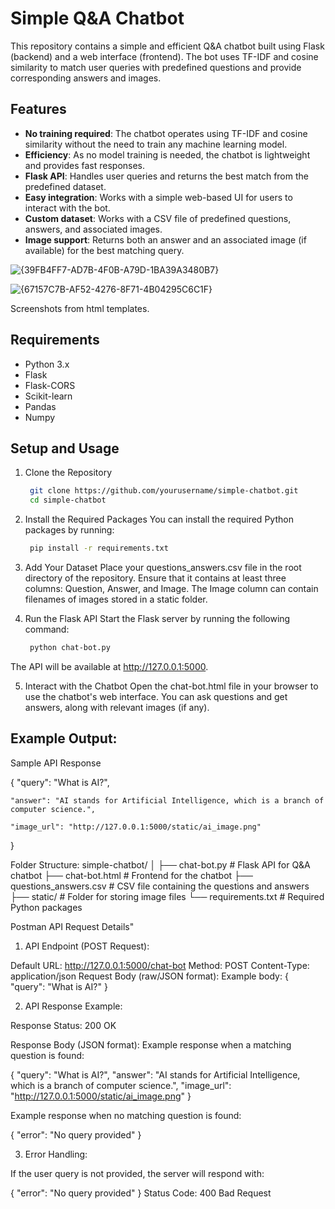 # Simple Q&A Chatbot

This repository contains a simple and efficient Q&A chatbot built using Flask (backend) and a web interface (frontend). The bot uses TF-IDF and cosine similarity to match user queries with predefined questions and provide corresponding answers and images.

## Features

- **No training required**: The chatbot operates using TF-IDF and cosine similarity without the need to train any machine learning model.
- **Efficiency**: As no model training is needed, the chatbot is lightweight and provides fast responses.
- **Flask API**: Handles user queries and returns the best match from the predefined dataset.
- **Easy integration**: Works with a simple web-based UI for users to interact with the bot.
- **Custom dataset**: Works with a CSV file of predefined questions, answers, and associated images.
- **Image support**: Returns both an answer and an associated image (if available) for the best matching query.

![{39FB4FF7-AD7B-4F0B-A79D-1BA39A3480B7}](https://github.com/user-attachments/assets/2da6953d-4fac-4bc7-a490-840c97a5ae52)

![{67157C7B-AF52-4276-8F71-4B04295C6C1F}](https://github.com/user-attachments/assets/77c2f2f7-aa2a-4ff1-b462-1f5fad625e17)

Screenshots from html templates.

## Requirements

- Python 3.x
- Flask
- Flask-CORS
- Scikit-learn
- Pandas
- Numpy

## Setup and Usage

1. Clone the Repository

   ```bash
    git clone https://github.com/yourusername/simple-chatbot.git
    cd simple-chatbot

2. Install the Required Packages
You can install the required Python packages by running:

   ```bash
    pip install -r requirements.txt

3. Add Your Dataset
Place your questions_answers.csv file in the root directory of the repository. Ensure that it contains at least three columns: Question, Answer, and Image. The Image column can contain filenames of images stored in a static folder.

4. Run the Flask API
Start the Flask server by running the following command:

   ```bash
    python chat-bot.py

The API will be available at http://127.0.0.1:5000.

5. Interact with the Chatbot
Open the chat-bot.html file in your browser to use the chatbot's web interface. You can ask questions and get answers, along with relevant images (if any).

## Example Output:
Sample API Response

{
    "query": "What is AI?",
    
    "answer": "AI stands for Artificial Intelligence, which is a branch of computer science.",
    
    "image_url": "http://127.0.0.1:5000/static/ai_image.png"
}

Folder Structure:
simple-chatbot/
│
├── chat-bot.py               # Flask API for Q&A chatbot
├── chat-bot.html             # Frontend for the chatbot
├── questions_answers.csv      # CSV file containing the questions and answers
├── static/                   # Folder for storing image files
└── requirements.txt           # Required Python packages

Postman API Request Details"
1. API Endpoint (POST Request):

Default URL: http://127.0.0.1:5000/chat-bot
Method: POST
Content-Type: application/json
Request Body (raw/JSON format):
Example body:
{
    "query": "What is AI?"
}

2. API Response Example:

Response Status: 200 OK

Response Body (JSON format):
Example response when a matching question is found:

{
    "query": "What is AI?",
    "answer": "AI stands for Artificial Intelligence, which is a branch of computer science.",
    "image_url": "http://127.0.0.1:5000/static/ai_image.png"
}

Example response when no matching question is found:

{
    "error": "No query provided"
}

3. Error Handling:

If the user query is not provided, the server will respond with:

{
    "error": "No query provided"
}
Status Code: 400 Bad Request

